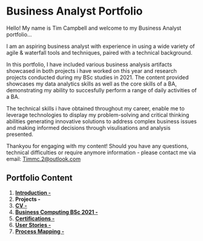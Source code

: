 # Business Analyst Portfolio

Hello! My name is Tim Campbell and welcome to my Business Analyst portfolio...

I am an aspiring business analyst with experience in using a wide variety of agile & waterfall tools and techniques, paired with a technical background.

In this portfolio, I have included various business analysis artifacts showcased in both projects i have worked on this year and research projects conducted during my BSc studies in 2021. The content provided showcases my data analytics skills as well as the core skills of a BA, demonstrating my ability to succesfully perform a range of daily activities of a BA.  

The technical skills i have obtained throughout my career, enable me to leverage technologies to display my problem-solving and critical thinking abilities generating innovative solutions to address complex business issues and making informed decisions through visulisations and analysis presented.

Thankyou for engaging with my content! Should you have any questions, technical difficulties or require anymore information - please contact me via email: Timmc.2@outlook.com

## Portfolio Content
1. [**Introduction -**](https://github.com/CTalexander39/Business-Analyst-Portfolio/blob/main/README.md)
2. **Projects -**
3. [**CV -**](https://github.com/CTalexander39/Business-Analyst-Portfolio/blob/main/Business%20Analyst%20TC.pdf)
4. [**Business Computing BSc 2021 -**](https://github.com/CTalexander39/Business-Analyst-Portfolio/tree/main/Business%20Computing%20BSc%202021)
5. [**Certifications -**](https://github.com/CTalexander39/Business-Analyst-Portfolio/tree/main/Certifications)
6. [**User Stories -**](https://github.com/CTalexander39/Business-Analyst-Portfolio/tree/main/User%20Stories)
7. [**Process Mapping -**](https://github.com/CTalexander39/Business-Analyst-Portfolio/tree/main/Process%20Mapping)
